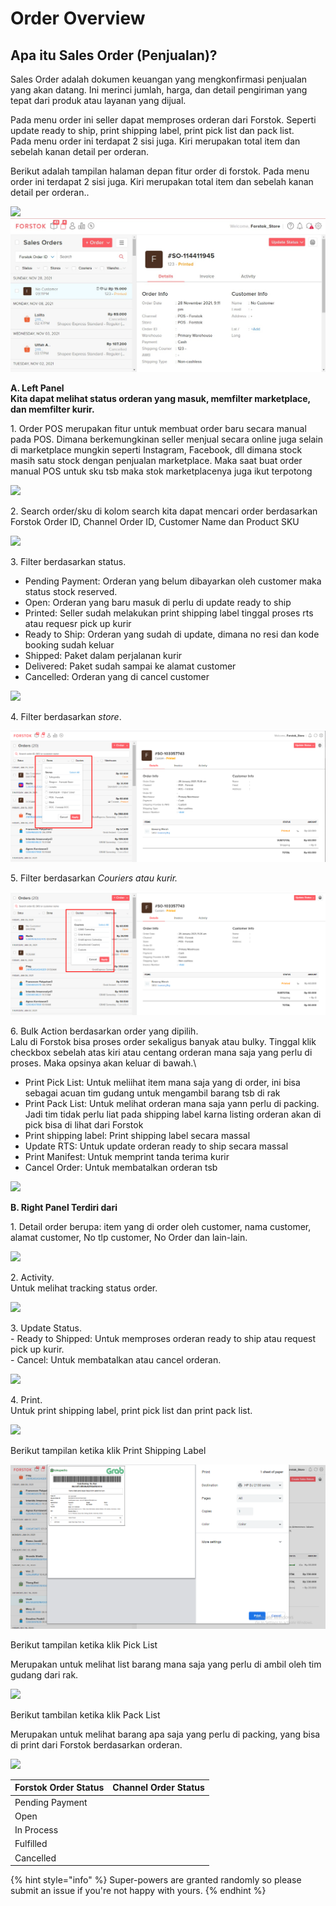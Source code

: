 # Order Overview

## Apa itu Sales Order (Penjualan)?

Sales Order adalah dokumen keuangan yang mengkonfirmasi penjualan yang akan datang. Ini merinci jumlah, harga, dan detail pengiriman yang tepat dari produk atau layanan yang dijual.&#x20;



Pada menu order ini seller dapat memproses orderan dari Forstok. Seperti update ready to ship, print shipping label, print pick list dan pack list.\
Pada menu order ini terdapat 2 sisi juga. Kiri merupakan total item dan sebelah kanan detail per orderan.

Berikut adalah tampilan halaman depan fitur order di forstok. Pada menu order ini terdapat 2 sisi juga. Kiri merupakan total item dan sebelah kanan detail per orderan..

![](https://lh6.googleusercontent.com/0zJZfJJHI62p4tefEEuSbcwyosMQuE29T7KwqV4xOhy\_5IW3FOtEty8T0jhjXsxLwWrqnZJTcL\_C0gXvsK9smTJdrtbEOqF2OVFy5lx4nVAq3EJbAbppMJJm3AMnTIvPOFzo5063) ![](../../.gitbook/assets/1.jpg)



**A. Left Panel**\
**Kita dapat melihat status orderan yang masuk, memfilter marketplace, dan memfilter kurir.**&#x20;

1\. Order POS merupakan fitur untuk membuat order baru  secara manual pada POS. Dimana berkemungkinan seller menjual secara online juga selain di marketplace mungkin seperti Instagram, Facebook, dll dimana stock masih satu stock dengan penjualan marketplace. Maka saat buat order manual POS untuk sku tsb maka stok marketplacenya juga ikut terpotong

![](https://lh6.googleusercontent.com/TizLyE7CoF0Vpf\_gkVt3pSHC11\_HmoMTqVFkNkuJnk\_maXMiLFzeAxVLL7QLSTcHS79kk6oyMk-XuIcfhiZL95AxvCakM\_cs5pZe6DVaETxFCM8nHcmqh-59VWi8QrghM02\_MsXh)

2\. Search order/sku di kolom search kita dapat mencari order berdasarkan Forstok Order ID, Channel Order ID, Customer Name dan Product SKU

![](https://lh6.googleusercontent.com/ngvTvDn849wA\_56-L\_PuNe8paUTlkqZ2l-2FAl7PhCJmoaWKo1HDt95tf9L1ngJoI37E9IOXaj\_ZJtIxBO1xhgfHN\_ajfVdrHr68bDSRtoJy01ymVmf6JTLiuOG3PX\_Ynhu\_74ap)

3\. Filter berdasarkan status.

* Pending Payment: Orderan yang belum dibayarkan oleh customer maka status stock reserved.
* Open: Orderan yang baru masuk di perlu di update ready to ship
* Printed: Seller sudah melakukan print shipping label tinggal proses rts atau requesr pick up kurir
* Ready to Ship: Orderan yang sudah di update, dimana no resi dan kode booking sudah keluar
* Shipped: Paket dalam perjalanan kurir
* Delivered: Paket sudah sampai ke alamat customer
* Cancelled: Orderan yang di cancel customer

![](https://lh4.googleusercontent.com/VpRkHawHKkHnZG2c1\_y6fu0f9r7vOr\_ztzsj5sKen6zybOQV07\_JVe6HESEp0YYKTASiqLp02y17xsDYESWrA4Ddb-fa\_xXb0gp5H6bXFEucEV3a51sB8uCwlQIC4Mb\_9pxe1bxF)

4\. Filter berdasarkan _store_.

![](<../../.gitbook/assets/image (239).png>)

5\. Filter berdasarkan _Couriers atau kurir._

![](<../../.gitbook/assets/image (6).png>)

6\. Bulk Action berdasarkan order yang dipilih.\
Lalu di Forstok bisa proses order sekaligus banyak atau bulky. Tinggal klik checkbox sebelah atas kiri atau centang orderan mana saja yang perlu di proses. Maka opsinya akan keluar di bawah.\


* Print Pick List: Untuk meliihat item mana saja yang di order, ini bisa sebagai acuan tim gudang untuk mengambil barang tsb di rak
* Print Pack List: Untuk melihat orderan mana saja yann perlu di packing. Jadi tim tidak perlu liat pada shipping label karna listing orderan akan di pick bisa di lihat dari Forstok
* Print shipping label: Print shipping label secara massal
* Update RTS: Untuk update orderan ready to ship secara massal
* Print Manifest: Untuk memprint tanda terima kurir
* Cancel Order: Untuk membatalkan orderan tsb

![](https://lh3.googleusercontent.com/LbTIZN3G6hiqa15DqGN52e29mcMx1FF4P00LP5TSjpFywi\_ar9IAvPyV9N\_0GAVDDy6OzTzKitmSVepoVxheUv\_9G8cKlCuSsUOkhR1b3GjjagqwpRwN03mN0XgpbVwWq5ItAAu5)

**B. Right Panel Terdiri dari**&#x20;

1\. Detail order berupa: item yang di order oleh customer, nama customer, alamat customer, No tlp customer, No Order dan lain-lain.

![](https://lh6.googleusercontent.com/c9Msps40e3E7lNlRcaDsQc9G\_goQodQHvNaxXH\_amnRVKOITF2Sphrf0sFdPex58nEO6Im5WzysBOb66kMk62X0BrKnIbnVmnAUtRjylv3QdjMDgI1FP0GcfPq7kHIcVs0QSs\_9R)

2\. Activity.\
Untuk melihat tracking status order.

![](https://lh3.googleusercontent.com/ygdmFgyVcqJMDQ5uGWrcehIYovs5PWqg2S4Y\_2ANpvwfxoGgNg9XGnuIBjxvI89aooWAcftaCyt7h\_fEC8vcLoOO9c2ZCHv0ew-EbRZq09Lyd\_l1dSTXw2ng2-gGrnlYcyCHCAks)

3\. Update Status.\
\- Ready to Shipped: Untuk memproses orderan ready to ship atau request pick up kurir.\
\- Cancel: Untuk membatalkan atau cancel orderan.

![](https://lh5.googleusercontent.com/A4098fgWbfIS4\_w6L4Kn5NonF0i1e0SzON-Dy8618pjIbhRTA9zbYs0utHGB2PAv7wfnxq0dPCFqZvkJEV\_6TcXgnCq3Db9lqy2adj-LuoYYVKyndprAIXoOfZY6dTIiyaU1euwj)

4\. Print.\
Untuk print shipping label, print pick list dan print pack list.

![](https://lh5.googleusercontent.com/SVm7RGVQjpUbwL9TLPgDqmRTI8BHpguQzeQgLY9AYa9JOqcgxeq2vl-tWkwpw\_i7aqPN6YGbIoBqbBITkbo2lTpzUylndVIu9OhN9IHh4K-YoImUNz-HgNhWefnMaKNI\_BiFk0nf)

Berikut tampilan ketika klik Print Shipping Label

![](<../../.gitbook/assets/image (215).png>)

Berikut tampilan ketika klik Pick List

Merupakan untuk melihat list barang mana saja yang perlu di ambil oleh tim gudang dari rak.

![](https://s3.amazonaws.com/cdn.freshdesk.com/data/helpdesk/attachments/production/48064001161/original/EQn8XQvQapurlis5SKhL5coml6rRgf7UBw.png?1602441177)

Berikut tambilan ketika klik Pack List

Merupakan untuk melihat barang apa saja yang perlu di packing, yang bisa di print dari Forstok berdasarkan orderan.

![](https://s3.amazonaws.com/cdn.freshdesk.com/data/helpdesk/attachments/production/48064001182/original/Fjcx37pL3FKdk5vR-iRXh\_EAjOdsyB2ipA.png?1602441302)

| Forstok Order Status | Channel Order Status |
| -------------------- | -------------------- |
| Pending Payment      |                      |
| Open                 |                      |
| In Process           |                      |
| Fulfilled            |                      |
| Cancelled            |                      |

{% hint style="info" %}
&#x20;Super-powers are granted randomly so please submit an issue if you're not happy with yours.
{% endhint %}

